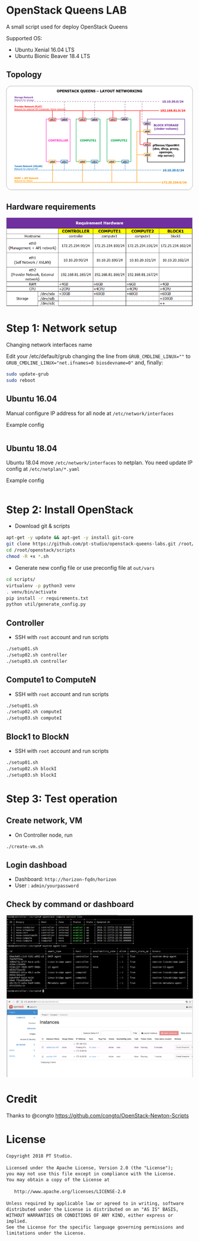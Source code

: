 # OpenStack Queens LAB

A small script used for deploy OpenStack Queens

Supported OS:
- Ubuntu Xenial 16.04 LTS
- Ubuntu Bionic Beaver 18.4 LTS

## Topology

![topo](./images/topo.png)

## Hardware requirements

![requirement_hardware](./images/requirement_hardware.png)

# Step 1: Network setup

Changing network interfaces name

Edit your /etc/default/grub changing the line from `GRUB_CMDLINE_LINUX=""` to `GRUB_CMDLINE_LINUX="net.ifnames=0 biosdevname=0"`
and, finally:

```sh
sudo update-grub
sudo reboot
```

## Ubuntu 16.04
Manual configure IP address for all node at `/etc/network/interfaces`

Example config

```
```

## Ubuntu 18.04
Ubuntu 18.04 move `/etc/network/interfaces` to netplan. You need update IP config at `/etc/netplan/*.yaml` 

Example config

```
```

# Step 2: Install OpenStack
- Download git & scripts

```sh
apt-get -y update && apt-get -y install git-core
git clone https://github.com/pt-studio/openstack-queens-labs.git /root/openstack
cd /root/openstack/scripts
chmod -R +x *.sh
```

- Generate new config file or use preconfig file at `out/vars`

```sh
cd scripts/
virtualenv -p python3 venv
. venv/bin/activate
pip install -r requirements.txt
python util/generate_config.py
```

## Controller

- SSH with `root` account and run scripts

```sh
./setup01.sh
./setup02.sh controller
./setup03.sh controller
```

## Compute1 to ComputeN

- SSH with `root` account and run scripts

```sh
./setup01.sh
./setup02.sh computeI
./setup03.sh computeI
```

## Block1 to BlockN

- SSH with `root` account and run scripts

```sh
./setup01.sh
./setup02.sh blockI
./setup03.sh blockI
```

# Step 3: Test operation
## Create network, VM

- On Controller node, run

```sh
./create-vm.sh
```

## Login dashboad

- Dashboard: `http://horizon-fqdn/horizon`
- User : `admin/yourpassword`

## Check by command or dashboard

![console](./images/img1.png)
![web](./images/img2.png)

# Credit
Thanks to @congto https://github.com/congto/OpenStack-Newton-Scripts

# License

```
Copyright 2018 PT Studio.

Licensed under the Apache License, Version 2.0 (the "License");
you may not use this file except in compliance with the License.
You may obtain a copy of the License at

   http://www.apache.org/licenses/LICENSE-2.0

Unless required by applicable law or agreed to in writing, software
distributed under the License is distributed on an "AS IS" BASIS,
WITHOUT WARRANTIES OR CONDITIONS OF ANY KIND, either express or implied.
See the License for the specific language governing permissions and
limitations under the License.
```